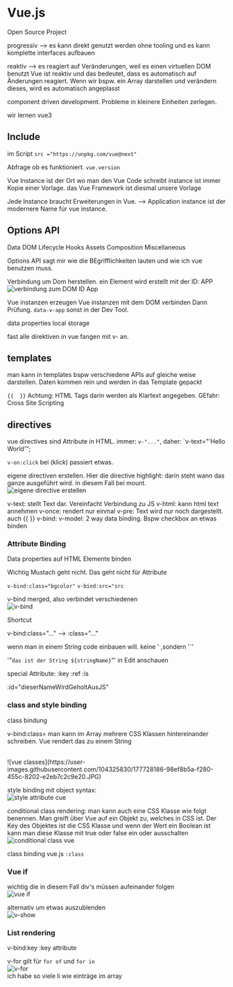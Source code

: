 # Vue.js


Open Source Project

progressiv --> es kann direkt genutzt werden ohne tooling und es kann komplette interfaces aufbauen

reaktiv --> es reagiert auf Veränderungen, weil es einen virtuellen DOM benutzt
Vue ist reaktiv und das bedeutet, dass es automatisch auf Änderungen reagiert. Wenn wir bspw. ein Array darstellen und verändern dieses, wird es automatisch angeplasst


component driven development. Probleme in kleinere Einheiten zerlegen.

wir lernen vue3


## Include
im Script
`src ="https://unpkg.com/vue@next"`

Abfrage ob es funktioniert. 
`vue.version`


Vue Instance ist der Ort wo man den Vue Code schreibt
instance ist immer Kopie einer Vorlage. das Vue Framework ist diesmal unsere Vorlage

Jede Instance braucht Erweiterungen in Vue.
--> Application instance ist der modernere Name für vue instance.


## Options API
Data
DOM
Lifecycle Hooks
Assets
Composition
Miscellaneous

Options API sagt mir wie die BEgrifflichkeiten lauten und wie ich vue benutzen muss.

Verbindung um Dom herstellen. ein Element wird erstellt mit der ID: APP
<br>
![verbindung zum DOM ID App](https://user-images.githubusercontent.com/104325830/177131734-b3be0e10-a3cb-4131-a250-7f074f515f09.JPG)
<br>


Vue instanzen erzeugen
Vue instanzen mit dem DOM verbinden
Dann Prüfung. `data-v-app`
sonst in der Dev Tool.



data properties
local storage

fast alle direktiven in vue fangen mit v- an.


## templates

man kann in templates bspw verschiedene APIs auf gleiche weise darstellen. Daten kommen rein und werden in das Template gepackt

`{{  }}` Achtung: HTML Tags darin werden als Klartext angegeben. GEfahr: Cross Site Scripting


## directives
vue directives sind Attribute in HTML.
immer: `v-"..."`,
daher: `v-text="'Hello World'";

`v-on:click` bei (klick) passiert etwas. 

eigene directiven erstellen. Hier die directive highlight:
darin steht wann das ganze ausgeführt wird. in diesem Fall bei mount.
<br>
![eigene directive erstellen](https://user-images.githubusercontent.com/104325830/177301864-85dff2fd-fc78-495a-8e5d-915795be3188.JPG)
<br>

v-text: stellt Text dar. Vereinfacht Verbindung zu JS
v-html: kann html text annehmen
v-once: rendert nur einmal
v-pre: Text wird nur noch dargestellt. auch {{ }}
v-bind:
v-model: 2 way data binding. Bspw checkbox an etwas binden


### Attribute Binding
Data properties auf HTML Elemente binden

Wichtig Mustach geht nicht. Das geht nicht für Attribute

`v-bind:class="bgcolor"`
`v-bind:src="src`

v-bind merged, also verbindet verschiedenen
<br>
![v-bind](https://user-images.githubusercontent.com/104325830/177355545-cbed5f6f-6597-4452-af6d-0b27e51246ea.JPG)
</br>

Shortcut

v-bind:class="..." --> :class="..."

wenn man in einem String code einbauen will. keine ' ,sondern '`'
<br>

'"`das ist der String ${stringName}`"' in Edit anschauen



special Attribute:
:key
:ref
:is

:id="dieserNameWirdGeholtAusJS"


### class and style binding

class bindung

v-bind:class=
man kann im Array mehrere CSS Klassen hintereinander schreiben. Vue rendert das zu einem String

<br>
![vue classes](https://user-images.githubusercontent.com/104325830/177728186-98ef8b5a-f280-455c-8202-e2eb7c2c9e20.JPG)
<br>

style binding mit object syntax:
<br>
![style attribute cue](https://user-images.githubusercontent.com/104325830/177729140-1288be90-e278-4261-98e0-571a1a5c147d.JPG)
<br>

conditional class rendering:
man kann auch eine CSS Klasse wie folgt benennen. Man greift über Vue auf ein Objekt zu, welches in CSS ist. Der Key des Objektes ist die CSS Klasse und wenn der Wert ein Boolean ist kann man diese Klasse mit true oder false ein oder ausschalten
<br>
![conditional class vue](https://user-images.githubusercontent.com/104325830/177733928-fe783fbf-6208-4dee-9846-2b2973d26477.JPG)
<br>

class binding vue.js
`:class` 


### Vue if

wichtig die in diesem Fall div's müssen aufeinander folgen
<br>
![vue if](https://user-images.githubusercontent.com/104325830/177766741-1cf8cd84-7eb7-4a67-b02b-0c1334e09df9.JPG)
<br>

alternativ um etwas auszublenden
<br>
![v-show](https://user-images.githubusercontent.com/104325830/177766994-98674fd8-e377-4ceb-bee1-144854db87c8.JPG)
<br>

### List rendering

v-bind:key
:key attribute

v-for gilt für `for of` und `for in`
<br>
![v-for](https://user-images.githubusercontent.com/104325830/177814699-777280a6-88b1-4662-9deb-9a4024f12353.JPG)
<br>
ich habe so viele li wie einträge im array



